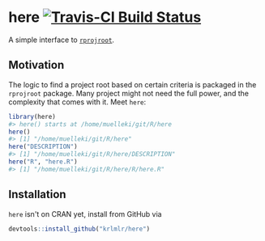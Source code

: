 
<!-- README.md is generated from README.Rmd. Please edit that file -->
here [![Travis-CI Build Status](https://travis-ci.org/krlmlr/here.svg?branch=master)](https://travis-ci.org/krlmlr/here)
========================================================================================================================

A simple interface to [`rprojroot`](https://github.com/krlmlr/rprojroot).

Motivation
----------

The logic to find a project root based on certain criteria is packaged in the `rprojroot` package. Many project might not need the full power, and the complexity that comes with it. Meet `here`:

``` r
library(here)
#> here() starts at /home/muelleki/git/R/here
here()
#> [1] "/home/muelleki/git/R/here"
here("DESCRIPTION")
#> [1] "/home/muelleki/git/R/here/DESCRIPTION"
here("R", "here.R")
#> [1] "/home/muelleki/git/R/here/R/here.R"
```

Installation
------------

`here` isn't on CRAN yet, install from GitHub via

``` r
devtools::install_github("krlmlr/here")
```
